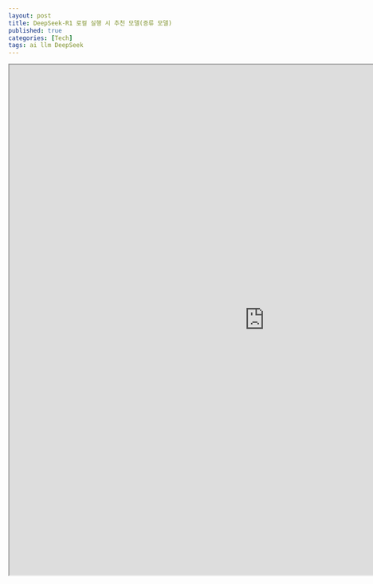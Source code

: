 ```yaml
---
layout: post
title: DeepSeek-R1 로컬 실행 시 추천 모델(증류 모델)
published: true
categories: [Tech]
tags: ai llm DeepSeek
---
```

<iframe width="1024" height="1024" src="https://docs.google.com/document/d/e/2PACX-1vSIHfVUr4Phd-5HYiJu2sxaXF_WcjAXP2sgE9NzFk8OvawOBJC53dnCLlJtRj8SNUpmxDuM1seDAa6s/pub?embedded=true"></iframe>    
    
